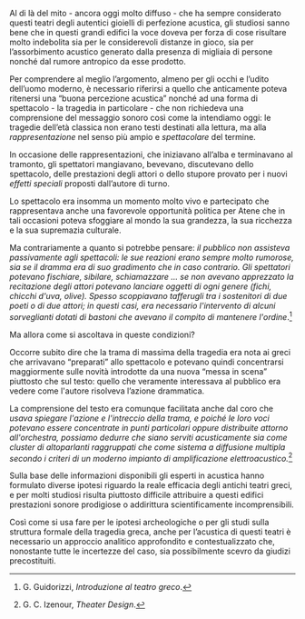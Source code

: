 Al di là del mito - ancora oggi molto diffuso - che ha sempre considerato questi teatri degli autentici gioielli di perfezione acustica, gli studiosi sanno bene che in questi grandi edifici la voce doveva per forza di cose risultare molto indebolita sia per le considerevoli distanze in gioco, sia per l’assorbimento acustico generato dalla presenza di migliaia di persone nonché dal rumore antropico da esse prodotto.

Per comprendere al meglio l’argomento, almeno per gli occhi e l’udito dell’uomo moderno, è necessario riferirsi a quello che anticamente poteva ritenersi una “buona percezione acustica” nonché ad una forma di spettacolo - la tragedia in particolare - che non richiedeva una comprensione del messaggio sonoro così come la intendiamo oggi: le tragedie dell’età classica non erano testi destinati alla lettura, ma alla _rappresentazione_ nel senso più ampio e _spettacolare_ del termine.

In occasione delle rappresentazioni, che iniziavano all’alba e terminavano al tramonto, gli spettatori mangiavano, bevevano, discutevano dello spettacolo, delle prestazioni degli attori o dello stupore provato per i nuovi _effetti speciali_ proposti dall’autore di turno.

Lo spettacolo era insomma un momento molto vivo e partecipato che rappresentava anche una favorevole opportunità politica per Atene che in tali occasioni poteva sfoggiare al mondo la sua grandezza, la sua ricchezza e la sua supremazia culturale.

Ma contrariamente a quanto si potrebbe pensare: _il pubblico non assisteva passivamente agli spettacoli: le sue reazioni erano sempre molto rumorose, sia se il dramma era di suo gradimento che in caso contrario. Gli spettatori potevano fischiare, sibilare, schiamazzare … se non avevano apprezzato la recitazione degli attori potevano lanciare oggetti di ogni genere (fichi, chicchi d'uva, olive). Spesso scoppiavano tafferugli tra i sostenitori di due poeti o di due attori; in questi casi, era necessario l'intervento di alcuni sorveglianti dotati di bastoni che avevano il compito di mantenere l'ordine_.[^1]

Ma allora come si ascoltava in queste condizioni?

Occorre subito dire che la trama di massima della tragedia era nota ai greci che arrivavano “preparati” allo spettacolo e potevano quindi concentrarsi maggiormente sulle novità introdotte da una nuova “messa in scena” piuttosto che sul testo: quello che veramente interessava al pubblico era vedere come l'autore risolveva l’azione drammatica.

La comprensione del testo era comunque facilitata anche dal coro che _usava spiegare l'azione e l'intreccio della trama, e poiché le loro voci potevano essere concentrate in punti particolari oppure distribuite attorno all'orchestra, possiamo dedurre che siano serviti acusticamente sia come cluster di altoparlanti raggruppati che come sistema a diffusione multipla secondo i criteri di un moderno impianto di amplificazione elettroacustico._[^2]

Sulla base delle informazioni disponibili gli esperti in acustica hanno formulato diverse ipotesi riguardo la reale efficacia degli antichi teatri greci, e per molti studiosi risulta piuttosto difficile attribuire a questi edifici prestazioni sonore prodigiose o addirittura scientificamente incomprensibili.

Così come si usa fare per le ipotesi archeologiche o per gli studi sulla struttura formale della tragedia greca, anche per l’acustica di questi teatri è necessario un approccio analitico approfondito e contestualizzato che, nonostante tutte le incertezze del caso, sia possibilmente scevro da giudizi precostituiti.

[^1]: G. Guidorizzi, _Introduzione al teatro greco_.
[^2]: G. C. Izenour, _Theater Design_.